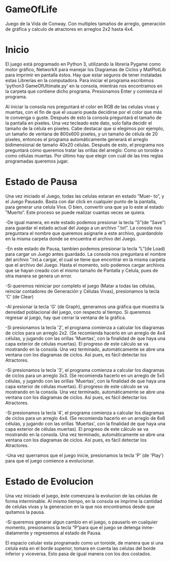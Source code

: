 # GameOfLife
Juego de la Vida de Conway. Con multiples tamaños de arreglo, generación de gráfica y calculo de atractores en arreglos 2x2 hasta 4x4.


# Inicio
El juego está programado en Python 3, utilizando la librería Pygame como motor gráfico, NetworkX para manejar los Diagramas de Ciclos y MatPlotLib para imprimir en pantalla éstos. Hay que estar seguros de tener instaladas estas Librerías en la computadora.
Para iniciar el programa escribimos 'python3 GameOfUltimate.py' en la consola, mientras nos encontramos en la carpeta que contiene dicho programa. Presionamos Enter y comienza el programa.

Al iniciar la consola nos preguntará el color en RGB de las celulas vivas y muertas, con el fin de que el usuario pueda decidirse por el color que más le convenga o guste. Después de esto la consola preguntará el tamaño de la pantalla en pixeles. Una vez tecleado este dato, solo falta decidir el tamaño de la célula en pixeles. Cabe destacar que si elegimos por ejemplo, un tamaño de ventana de 800x600 pixeles, y un tamaño de célula de 20 pixeles, entonces el programa automáticamente generará el arreglo bidimensional de tamaño 40x20 células.
Después de esto, el programa nos preguntará cómo queremos tratar las orillas del arreglo: Como un toroide o como células muertas.
Por último hay que elegir con cuál de las tres reglas programadas queremos jugar.
# Estado de Pausa

Una vez iniciado el Juego, todas las celulas estaran en estado ”Muer-
to”, y el Juego Pausado. Basta con dar click en cualquier punto de la
pantalla, para generar una celula Viva. O bien, convertir una que ya lo
este al estado ”Muerto”. Este proceso se puede realizar cuantas veces
se quiera.

-De igual manera, en este estado podemos presionar la tecla ”S”(de
”Save”) para guardar el estado actual del Juego a un archivo ”.txt”.
La consola nos preguntara el nombre que queremos asignarle a este
archivo, guardandolo en la misma carpeta donde se encuentra el archivo
del Juego.

-En este estado de Pausa, tambien podemos presionar la tecla ”L”(de
Load) para cargar un Juego antes guardado. La consola nos preguntara
el nombre del archivo ”.txt.a cargar, el cual se tiene que encontrar en
la misma carpeta que el archivo del Juego. Hasta el momento, solo
podemos cargar archivos que se hayan creado con el mismo tamaño
de Pantalla y Celula, pues de otra manera se genera un error.

-Si queremos reiniciar por completo el juego (Matar a todas las células, reinciar contadores de Generación y Células Vivas), presionamos la tecla 'C' (de Clear)

-Al presionar la tecla 'G' (de Graph), generamos una gráfica que muestra la densidad poblacional del juego, con respecto al tiempo. Si queremos regresar al juego, hay que cerrar la ventana de la gráfica.

-Si presionamos la tecla '2', el programa comienza a calcular los diagramas de ciclos para un arreglo 2x2. (Se recomienda hacerlo en un arreglo de 4x4 células, y jugando con las orillas 'Muertas', con la finalidad de que haya una capa exterior de células muertas). El progreso de este cálculo se va mostrando en la consola. Una vez terminado, automáticamente se abre una ventana con los diagramas de ciclos. Así pues, es fácil detectar los Atractores.

-Si presionamos la tecla '3', el programa comienza a calcular los diagramas de ciclos para un arreglo 3x3. (Se recomienda hacerlo en un arreglo de 5x5 células, y jugando con las orillas 'Muertas', con la finalidad de que haya una capa exterior de células muertas). El progreso de este cálculo se va mostrando en la consola. Una vez terminado, automáticamente se abre una ventana con los diagramas de ciclos. Así pues, es fácil detectar los Atractores.

-Si presionamos la tecla '4', el programa comienza a calcular los diagramas de ciclos para un arreglo 4x4. (Se recomienda hacerlo en un arreglo de 6x6 células, y jugando con las orillas 'Muertas', con la finalidad de que haya una capa exterior de células muertas). El progreso de este cálculo se va mostrando en la consola. Una vez terminado, automáticamente se abre una ventana con los diagramas de ciclos. Así pues, es fácil detectar los Atractores.

-Una vez querramos que el juego inicie, presionamos la tecla 'P' (de 'Play') para que el juego comience a evolucionar.

# Estado de Evolucion
Una vez iniciado el juego,  ́este comenzara la evolucion de las celulas de
forma interminable. Al mismo tiempo, en la consola se imprime
la cantidad de celulas vivas y la generacion en la que nos encontramos desde
que quitamos la pausa.

-Si queremos generar algun cambio en el juego, o pausarlo en cualquier
momento, presionamos la tecla ”P”para que el juego se detenga inme-
diatamente y regresemos al estado de Pausa.

El espacio celular esta programado como un toroide, de manera que
si una celula esta en el borde superior, tomara en cuenta las celulas
del borde inferior y viceversa. Esto pasa de igual manera con los dos
costados.
